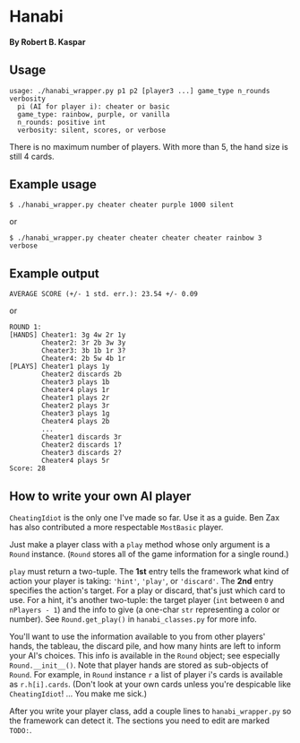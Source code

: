 # Hanabi
#### By Robert B. Kaspar

## Usage
    usage: ./hanabi_wrapper.py p1 p2 [player3 ...] game_type n_rounds verbosity
      pi (AI for player i): cheater or basic
      game_type: rainbow, purple, or vanilla
      n_rounds: positive int
      verbosity: silent, scores, or verbose

There is no maximum number of players.  With more than 5, the hand size is
still 4 cards.

## Example usage
    $ ./hanabi_wrapper.py cheater cheater purple 1000 silent
or

    $ ./hanabi_wrapper.py cheater cheater cheater cheater rainbow 3 verbose

## Example output
    AVERAGE SCORE (+/- 1 std. err.): 23.54 +/- 0.09
or

    ROUND 1:
    [HANDS] Cheater1: 3g 4w 2r 1y
            Cheater2: 3r 2b 3w 3y
            Cheater3: 3b 1b 1r 3?
            Cheater4: 2b 5w 4b 1r
    [PLAYS] Cheater1 plays 1y
            Cheater2 discards 2b
            Cheater3 plays 1b
            Cheater4 plays 1r
            Cheater1 plays 2r
            Cheater2 plays 3r
            Cheater3 plays 1g
            Cheater4 plays 2b
            ...
            Cheater1 discards 3r
            Cheater2 discards 1?
            Cheater3 discards 2?
            Cheater4 plays 5r
    Score: 28 

## How to write your own AI player
`CheatingIdiot` is the only one I've made so far.  Use it as a guide.  Ben Zax
has also contributed a more respectable `MostBasic` player.

Just make a player class with a `play` method whose only argument is a `Round`
instance.  (`Round` stores all of the game information for a single round.)

`play` must return a two-tuple.  The **1st** entry tells the framework what
 kind of action your player is taking: `'hint'`, `'play'`, or `'discard'`.  The
**2nd** entry specifies the action's target.  For a play or discard, that's
 just which card to use.  For a hint, it's another two-tuple: the target player
(`int` between `0` and `nPlayers - 1`) and the info to give (a one-char `str`
representing a color or number).  See `Round.get_play()` in `hanabi_classes.py`
for more info.

You'll want to use the information available to you from other players' hands,
the tableau, the discard pile, and how many hints are left to inform your AI's
choices.  This info is available in the `Round` object; see especially
`Round.__init__()`.  Note that player hands are stored as sub-objects of
`Round`.  For example, in `Round` instance `r` a list of player i's cards is
available as `r.h[i].cards`.  (Don't look at your own cards unless you're
despicable like `CheatingIdiot`!  ... You make me sick.)

After you write your player class, add a couple lines to `hanabi_wrapper.py` so
the framework can detect it.  The sections you need to edit are marked `TODO:`.
